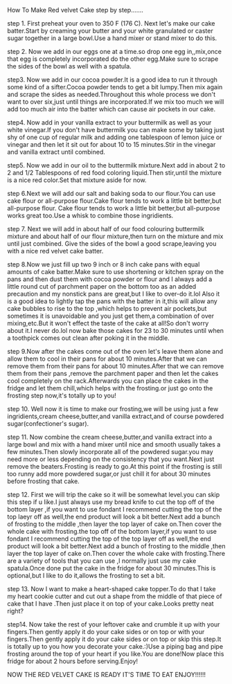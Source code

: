 How To Make Red velvet Cake step by step.......


step 1. First preheat your oven to 350 F (176 C). Next let's make our cake batter.Start by creaming your butter and your white granulated or caster sugar together in a large bowl.Use a hand mixer or stand mixer to do this.

step 2. Now we add in our eggs one at a time.so drop one egg in,,mix,once that egg is completely incorporated do the other egg.Make sure to scrape the sides of the bowl as well with a spatula.

step3. Now we add in our cocoa powder.It is a good idea to run it through some kind of a sifter.Cocoa powder tends to get a bit lumpy.Then mix again and scrape the sides as needed.Throughout this whole process we don't want to over six,just until things are incorporated.If we mix too much we will add too much air into the batter which can cause air pockets in our cake.

step4. Now add in your vanilla extract to your buttermilk as well as your white vinegar.If you don't have buttermilk you can make some by taking just shy of one cup of regular milk and adding one tablespoon of lemon juice or vinegar and then let it sit out for about 10 to 15 minutes.Stir in  the vinegar and vanilla extract  until combined.

step5. Now we add in our oil to the buttermilk mixture.Next add in about 2 to 2 and 1/2 Tablespoons of red food coloring liquid.Then stir,until the mixture is a nice red color.Set that mixture aside for now.

step 6.Next we will add our salt and baking soda to our flour.You can use cake flour or all-purpose flour.Cake flour tends to work a little bit better,but all-purpose flour. Cake flour tends to work a little bit better,but all-purpose works great too.Use a whisk to combine those ingridients.

step 7. Next we will add in about half of our food colouring buttermilk mixture and about half of our flour mixture,then turn on the mixture and mix until just combined. Give the sides of the bowl a good scrape,leaving you with a  nice red velvet cake batter.

step 8.Now we just fill up two 9 inch or 8 inch cake pans with equal amounts of cake batter.Make sure to use shortening or kitchen spray on the pans and then dust them with cocoa powder or flour and I always add a little round cut of parchment paper on the bottom too as an added precaution and my nonstick pans are great,but I like to over-do it.lol Also it is a good idea to lightly tap the pans with the batter in it,this will allow any cake bubbles to rise to the top ,which helps to prevent air pockets,but sometimes it is unavoidable and you just get them,a combination of over mixing,etc.But it won't effect the taste of the cake at all!So don't worry about it.I never do.lol now bake those  cakes for 23 to 30 minutes until when a toothpick comes out clean after poking it in the middle.

step 9.Now after the cakes come out of the oven let's leave them alone and allow them to cool in their pans for about 10 minutes.After that we can remove them from their pans for about 10 minutes.After that we can remove them from their pans ,remove the parchment paper and then let the cakes cool completely on the rack.Afterwards you can place the cakes in the fridge and let them chill,which helps with the frosting.or just go onto the frosting step now,it's totally up to you!

step 10. Well now it is time to make our frosting,we will be using just a few ingridients,cream cheese,butter,and vanilla extract,and of course powdered sugar(confectioner's sugar).

step 11. Now combine the cream cheese,butter,and vanilla extract into a large bowl and mix with a hand mixer until nice and smooth usually takes a few minutes.Then slowly incorporate all of the powdered sugar.you may need more or less depending on the consistency that you want.Next just remove the beaters.Frosting is ready to go.At this point if the frosting is still too runny add more powdered sugar,or just chill it for about 30 minutes before frosting that cake.


step 12. First we will trip the cake so it will be somewhat level.you can skip this step if u like.I just always use my bread knife to cut the top off of the bottom layer ,if you want to use fondant I recommend cutting the  top of the top laeyr off as well,the end product will look a bit better.Next add a bunch of frosting to the middle ,then layer the top layer of cake on.Then cover the whole cake with frosting.the top off of the bottom layer,if you want to use fondant I recommend cutting the top of the top layer off as well,the end product will look a bit better.Next add a bunch of frosting to the middle ,then layer the top layer of cake on.Then cover the whole cake with frosting.There are a variety of tools that you can use ,I normally just use my cake spatula.Once done put the cake in the fridge for about 30 minutes.This is optional,but I like to do it,allows the frosting to set a bit.

step 13. Now I want to make a heart-shaped cake topper.To do that I take my heart cookie cutter and cut out a shape from the middle of that piece of cake that I have .Then just place it on top of your cake.Looks pretty neat right?

step14. Now take the rest of your leftover cake and crumble it up with your fingers.Then gently apply it do your cake sides or on top or with your fingers.Then gently apply it do your cake sides or on top or skip this step.It is totally up to you how you decorate your cake.:)Use a piping bag and pipe frosting around the top of your heart if you like.You are done!Now place this fridge for about 2 hours before serving.Enjoy!



NOW THE RED VELVET CAKE IS READY IT'S TIME TO EAT ENJOY!!!!!!